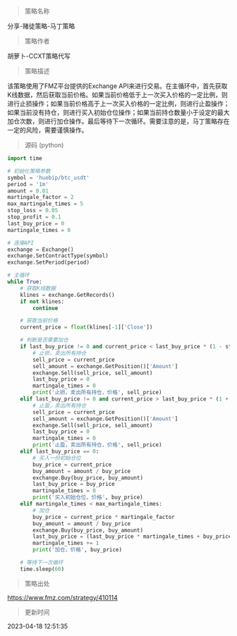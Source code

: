 
> 策略名称

分享-赌徒策略-马丁策略

> 策略作者

胡萝卜-CCXT策略代写

> 策略描述

该策略使用了FMZ平台提供的Exchange API来进行交易。在主循环中，首先获取K线数据，然后获取当前价格。如果当前价格低于上一次买入价格的一定比例，则进行止损操作；如果当前价格高于上一次买入价格的一定比例，则进行止盈操作；如果当前没有持仓，则进行买入初始仓位操作；如果当前持仓数量小于设定的最大加仓次数，则进行加仓操作。最后等待下一次循环。需要注意的是，马丁策略存在一定的风险，需要谨慎操作。



> 源码 (python)

``` python
import time

# 初始化策略参数
symbol = 'huobip/btc_usdt'
period = '1m'
amount = 0.01
martingale_factor = 2
max_martingale_times = 5
stop_loss = 0.05
stop_profit = 0.1
last_buy_price = 0
martingale_times = 0

# 连接API
exchange = Exchange()
exchange.SetContractType(symbol)
exchange.SetPeriod(period)

# 主循环
while True:
    # 获取K线数据
    klines = exchange.GetRecords()
    if not klines:
        continue

    # 获取当前价格
    current_price = float(klines[-1]['Close'])

    # 判断是否需要加仓
    if last_buy_price != 0 and current_price < last_buy_price * (1 - stop_loss):
        # 止损，卖出所有持仓
        sell_price = current_price
        sell_amount = exchange.GetPosition()['Amount']
        exchange.Sell(sell_price, sell_amount)
        last_buy_price = 0
        martingale_times = 0
        print('止损，卖出所有持仓，价格', sell_price)
    elif last_buy_price != 0 and current_price > last_buy_price * (1 + stop_profit):
        # 止盈，卖出所有持仓
        sell_price = current_price
        sell_amount = exchange.GetPosition()['Amount']
        exchange.Sell(sell_price, sell_amount)
        last_buy_price = 0
        martingale_times = 0
        print('止盈，卖出所有持仓，价格', sell_price)
    elif last_buy_price == 0:
        # 买入一份初始仓位
        buy_price = current_price
        buy_amount = amount / buy_price
        exchange.Buy(buy_price, buy_amount)
        last_buy_price = buy_price
        martingale_times = 0
        print('买入初始仓位，价格', buy_price)
    elif martingale_times < max_martingale_times:
        # 加仓
        buy_price = current_price * martingale_factor
        buy_amount = amount / buy_price
        exchange.Buy(buy_price, buy_amount)
        last_buy_price = (last_buy_price * martingale_times + buy_price) / (martingale_times + 1)
        martingale_times += 1
        print('加仓，价格', buy_price)

    # 等待下一次循环
    time.sleep(60)

```

> 策略出处

https://www.fmz.com/strategy/410114

> 更新时间

2023-04-18 12:51:35
